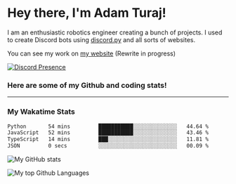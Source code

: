 # Hey there, I'm Adam Turaj!

I am an enthusiastic robotics engineer creating a bunch of projects. I used to create Discord bots using [discord.py](https://github.com/Rapptz/discord.py) and all sorts of websites.

You can see my work on [my website](https://adamturaj.com) (Rewrite in progress)

[![Discord Presence](https://lanyard.cnrad.dev/api/374147012599218176)](https://discord.com/users/374147012599218176)

### Here are some of my Github and coding stats!

---
### My Wakatime Stats
<!--START_SECTION:waka-->

```txt
Python       54 mins         ███████████░░░░░░░░░░░░░░   44.64 %
JavaScript   52 mins         ███████████░░░░░░░░░░░░░░   43.46 %
TypeScript   14 mins         ███░░░░░░░░░░░░░░░░░░░░░░   11.81 %
JSON         0 secs          ░░░░░░░░░░░░░░░░░░░░░░░░░   00.09 %
```

<!--END_SECTION:waka-->

![My GitHub stats](https://github-readme-stats.vercel.app/api?username=AdamTuraj&count_private=true&theme=dark)

![My top Github Languages](https://github-readme-stats.vercel.app/api/top-langs/?username=AdamTuraj&layout=compact&count_private=true&theme=dark)

